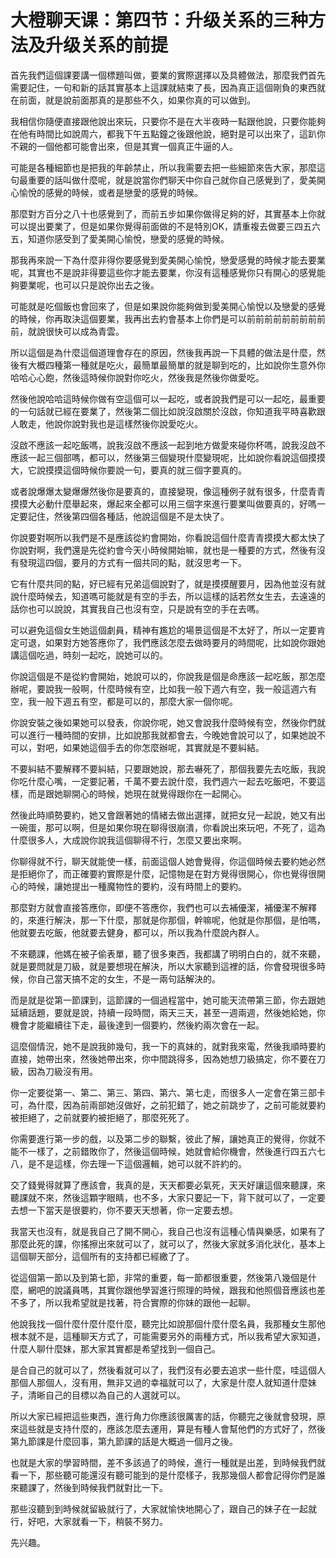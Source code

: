 # 大橙聊天课：第四节：升级关系的三种方法及升级关系的前提

首先我們這個課要講一個標題叫做，要業的實際選擇以及具體做法，那麼我們首先需要記住，一句和新的話其實基本上這課就結束了長，因為真正這個剛負的東西就在前面，就是說前面那真的是那些不久，如果你真的可以做到。

我相信你隨便直接跟他說出來玩，只要你不是在大半夜時一點跟他說，只要你能夠在他有時間比如說周六，都我下午五點鐘之後跟他說，絕對是可以出來了，這趴你不親的一個他都可能會出來，但是其實一個真正牛逼的人。

可能是各種細節也是把我的年齡禁止，所以我需要去把一些細節來告大家，那麼這句最重要的話叫做什麼呢，就是說當你們聊天中你自己就你自己感覺到了，愛美開心愉悅的感覺的時候，或者是戀愛的感覺的時候。

那麼對方百分之八十也感覺到了，而前五步如果你做得足夠的好，其實基本上你就可以提出要業了，但是如果你覺得前面做的不是特別OK，請重複去做要三四五六五，知道你感受到了愛美開心愉悅，戀愛的感覺的時候。

那我再來說一下為什麼非得你要感覺到愛美開心愉悅，戀愛感覺的時候才能去要業呢，其實也不是說非得要這些你才能去要業，你沒有這種感覺你只有開心的感覺能夠要業呢，也可以只是說你出去之後。

可能就是吃個飯也會回來了，但是如果說你能夠做到愛美開心愉悅以及戀愛的感覺的時候，你再取決這個要業，我再出去約會基本上你們是可以前前前前前前前前前前，就說很快可以成為青雲。

所以這個是為什麼這個道理會存在的原因，然後我再說一下具體的做法是什麼，然後有大概四種第一種就是吃火，最簡單最簡單的就是聊到吃的，比如說你生意外你哈哈心心飽，然後這時候你說對你吃火，然後我是然後你做愛吃。

然後他說哈哈這時候你做有空這個可以一起吃，或者說我們是可以一起吃，最重要的一句話就已經在要業了，然後第二個比如說沒啟關於沒啟，你知道我平時喜歡跟人敢走，他說你說對我也是這樣然後你說愛吃火。

沒啟不應該一起吃飯嗎，說我沒啟不應該一起到地方做愛來碰你杯嗎，說我沒啟不應該一起三個部嗎，都可以，然後第三個變現什麼變現呢，比如說你看說這個摸摸大，它說摸摸這個時候你要說一句，要真的就三個字要真的。

或者說爆爆太變爆爆然後你是要真的，直接變現，像這種例子就有很多，什麼青青摸摸大必動什麼舉起來，爆起來全都可以用三個字來進行要業叫做要真的，好嗎一定要記住，然後第四個各種話，他說這個是不是太快了。

你說要對啊所以我們是不是應該從約會開始，你看說這個什麼青青摸摸大都太快了你說對啊，我們還是先從約會今天小時候開始嘛，就也是一種要的方式，然後有沒有發現這四個，要月的方式有一個共同的點，就沒思考一下。

它有什麼共同的點，好已經有兄弟這個說對了，就是摸摸醒要月，因為他並沒有就說什麼時候去，知道嗎可能就是有空的手去，所以這樣的話若然女生去，去遠遠的話你也可以說說，其實我自己也沒有空，只是說有空的手在去嗎。

可以避免這個女生她這個劇員，精神有尷尬的場景這個是不太好了，所以一定要肯定可退，如果對方她答應你了，我們應該怎麼去做時要月的時間呢，比如說你跟她講這個吃過，時刻一起吃，說她可以的。

你說這個是不是從約會開始，她說可以的，你說我是個是命應該一起吃飯，那怎麼辦呢，要說我一般啊，什麼時候有空，比如我一般下週六有空，我一般這週六有空，我一般下週五有空，都是可以的，那麼大家一個你呢。

你說安裝之後如果她可以發表，你說你呢，她又會說我什麼時候有空，然後你們就可以進行一種時間的安排，比如說那我就都會去，今晚她會說可以了，如果她說不可以，對吧，如果她這個手去的你怎麼辦呢，其實就是不要糾結。

不要糾結不要解釋不要糾結，只要跟她說，那去嚇死了，那個我要先去吃飯，我說你吃什麼心嘴，一定要記著，千萬不要去說什麼，我們週六一起去吃飯吧，不要這樣，而是跟她聊開心的時候，她現在就覺得跟你在一起開心。

然後此時順勢要約，她又會跟著她的情緒去做出選擇，就把女兒一起說，她又有出一碗蛋，那可以啊，但是如果你現在聊得很崩潰，你看說出來玩吧，不死了，這為什麼很多人，大成說你說我這個聊得不行，怎麼又要出來啊。

你聊得就不行，聊天就能使一樣，前面這個人她會覺得，你這個時候去要約她必然是拒絕你了，而正確要約實際是什麼，記憶物是在對方覺得很開心，你也覺得很開心的時候，讓她提出一種魔物性的要約，沒有時間上的要約。

那麼對方就會直接答應你，即便不答應你，我們也可以去補優潔，補優潔不解釋的，來進行解決，那一下什麼，那就是你那個，幹嘛呢，他就是你那個，是怕嗎，他就要去吃飯，他就要去健身，都可以，所以我為什麼說內群人。

不來聽課，他媽在被子偷表單，聽了很多東西，我都講了明明白白的，就不來聽，就是要問就是刀級，就是要想現在解決，所以大家聽到這裡的話，你會發現很多時候，你自己當天搞不定的女生，不是一兩句話解決的。

而是就是從第一節課到，這節課的一個過程當中，她可能天流帶第三節，你去跟她延續話題，要就是說，持續一段時間，兩天三天，甚至一週兩週，然後她給她，你機會才能繼續往下走，最後達到一個要約，然後約兩次會在一起。

這麼個情況，她不是說我帥幾句，我一下的真妹的，就對我來電，然後我順時要約直接，她帶出來，然後她帶出來，你中間跳得多，因為她想刀級搞定，你不要在刀級，因為刀級沒有用。

你一定要從第一、第二、第三、第四、第六、第七走，而很多人一定會在第三部卡可，為什麼，因為前兩部她沒做好，之前犯錯了，她之前跳步了，之前可能就要約被拒絕了，之前就要約被拒絕了，那麼死死了。

你需要進行第一步的戲，以及第二步的聯繫，彼此了解，讓她真正的覺得，你就不能不一樣了，之前錯敗你了，然後這個時候，她就會給你機會，然後進行四五六七八，是不是這樣，你去理一下這個邏輯，她可以就不許約的。

交了錢覺得就算了應該會，我真的是，天天都要必氣死，天天好讓這個來聽課，來聽課就不來，然後這顆字眼睛，也不多，大家只要記一下，背下就可以了，一定要去想一下當天是很要約，你不要天天想著，你一定要去想。

我當天也沒有，就是我自己了開不開心，我自己也沒有這種心情與樂感，如果有了那麼此死的課，你搖擦出來就可以了，就可以了，然後大家就多消化狀化，基本上這個聊天部分，這個所有的支持都已經繳了了。

從這個第一節以及到第七節，非常的重要，每一節都很重要，然後第八幾個是什麼，網吧的說議員嗎，其實你跟他學習進行照理的時候，跟我和他照個音應該也差不多了，所以我希望就是找著，符合實際的你妹的跟他一起聊。

他說我找一個什麼什麼什麼什麼，聽完比如說那個什麼什麼名員，我那種女生那他根本就不是，這種聊天方式了，可能需要另外的兩種方式，所以我希望大家知道，什麼人聊什麼妹，那大家其實都是希望找到一個自己。

是合自己的就可以了，然後看就可以了，我們沒有必要去追求一些什麼，哇這個人那個人那個人，沒有用，無非又過的幸福就可以了，大家是什麼人就知道什麼妹子，清晰自己的目標以為自己的人選就可以。

所以大家已經把這些東西，進行角力你應該很厲害的話，你聽完之後就會發現，原來這些就是支持什麼的，應該怎麼去運用，算是有種人會幫他們的方式好了，然後第九節課是什麼回事，第九節課的話是大概過一個月之後。

也就是大家的學習時間，差不多該過了的時候，進行一種就是出差，到時候我們就看一下，那些聽可能還沒有聽可能到的是什麼樣子，我那幾個人都會記得你們是誰來聽課了，然後到時候我們就對比一下。

那些沒聽到到時候就留級就行了，大家就愉快地開心了，跟自己的妹子在一起就行，好吧，大家就看一下，稍裝不努力。

先兴趣。